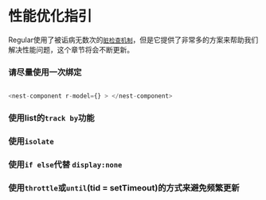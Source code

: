 
# 性能优化指引

Regular使用了被诟病无数次的[`脏检查机制`](advanced/dirty.md)，但是它提供了非常多的方案来帮助我们解决性能问题，这个章节将会不断更新。

### 请尽量使用一次绑定

```js

<nest-component r-model={} > </nest-component>

```


### 使用list的`track by`功能


### 使用`isolate`


### 使用`if else`代替  `display:none`


### 使用`throttle`或`until`(tid = setTimeout)的方式来避免频繁更新

